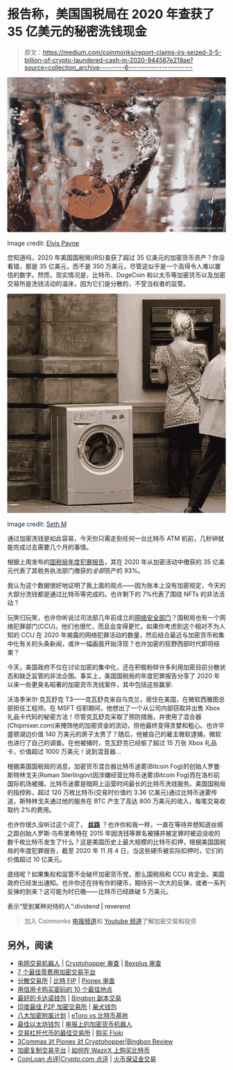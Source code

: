 # 报告称，美国国税局在 2020 年查获了 35 亿美元的秘密洗钱现金

> 原文：<https://medium.com/coinmonks/report-claims-irs-seized-3-5-billion-of-crypto-laundered-cash-in-2020-944567e219ae?source=collection_archive---------6----------------------->

![](img/c3f7c17a98060cfd664eaf0526b5aacc.png)

Image credit: [Elvis Payne](https://www.flickr.com/photos/24141278@N00/2189055523)

您知道吗，2020 年美国国税局(IRS)查获了超过 35 亿美元的加密货币资产？你没看错，那是 35 亿美元，而不是 350 万美元，尽管这似乎是一个高得令人难以置信的数字。然而，现实情况是，比特币、DogeCoin 和以太币等加密货币以及加密交易所是洗钱活动的温床，因为它们是分散的，不受当权者的监管。

![](img/5fd4d74286892291b3778ae301604050.png)

Image credit: [Seth M](https://www.flickr.com/photos/14057878@N00/2672367566)

通过加密洗钱是如此容易，今天你只需走到任何一台比特币 ATM 机前，几秒钟就能完成过去需要几个月的事情。

根据上周发布的[国税局年度犯罪报告](https://www.irs.gov/pub/irs-pdf/p3583.pdf)，其在 2020 年从加密活动中缴获的 35 亿美元代表了其税务执法部门缴获的*全部*资产的 93%。

我认为这个数据很好地证明了我上面的观点——因为账本上没有加密规定，今天的大部分洗钱都是通过比特币等完成的。也许剩下的 7%代表了围绕 NFTs 的非法活动？

玩笑归玩笑，也许你听说过司法部几年前成立的[网络安全部门](https://www.justice.gov/criminal-ccips/cybersecurity-unit)？国税局也有一个网络犯罪部门(CCU)。他们也很忙，而且会变得更忙。如果你考虑到这个相对不为人知的 CCU 在 2020 年揭露的网络犯罪活动的数量，然后结合最近与加密货币和集中化有关的头条新闻，或许一幅画面开始浮现？也许加密的狂野西部时代即将结束？

今天，美国政府不仅在讨论加密的集中化，还在积极粉碎许多利用加密目前分散状态和缺乏监管的非法企图。事实上，美国国税局的年度犯罪报告分享了 2020 年以来一些更臭名昭著的加密货币洗钱案件，其中包括这些赢家:

沃洛季米尔·克瓦舒克 T3——克瓦舒克来自乌克兰，居住在美国，在微软西雅图总部担任工程师。在 MSFT 任职期间，他想出了一个从公司内部窃取并出售 Xbox 礼品卡代码的秘密方法！尽管克瓦舒克采取了预防措施，并使用了混合器(Chipmixer.com)来掩饰他的加密资金的流动，但他最终变得贪婪和粗心。也许华盛顿湖边价值 140 万美元的房子太贵了？随后，他被自己的雇主微软逮捕，微软也进行了自己的调查。在他被捕时，克瓦舒克已经偷了超过 15 万张 Xbox 礼品卡，价值超过 1000 万美元！说到混音器…

根据美国国税局的消息，加密货币混合器比特币迷雾(Bitcoin Fog)的创始人罗曼·斯特林戈夫(Roman Sterlingov)因涉嫌经营比特币迷雾(Bitcoin Fog)而在洛杉矶国际机场被捕，比特币迷雾是暗网上运营时间最长的比特币洗钱服务。美国国税局的指控称，超过 120 万枚比特币(交易时价值约 3.36 亿美元)通过比特币迷雾传送，斯特林戈夫通过他的服务在 BTC 产生了高达 800 万美元的收入，每笔交易收取约 2%的费用。

也许你很久没听过这个词了， [**丝路**](https://www.irs.gov/pub/irs-pdf/p3583.pdf) ？也许你和我一样，一直在等待并想知道丝绸之路创始人罗斯·乌布里希特在 2015 年因洗钱等罪名被捕并被定罪时被迫没收的数千枚比特币发生了什么？这是美国历史上最大规模的比特币扣押，根据美国国税局的年度犯罪报告，截至 2020 年 11 月 4 日，当这些硬币被实际扣押时，它们的价值超过 10 亿美元。

底线呢？如果集权和监管不会破坏加密货币党，那么国税局和 CCU 肯定会。美国政府已经发出通知。也许你还在持有你的硬币，期待另一次大的反弹，或者一系列反弹的到来？这可能为时已晚——比特币已经跌破 5 万美元。

表示“受到某种对待的人”:dividend | reverend

> 加入 Coinmonks [电报频道](https://t.me/coincodecap)和 [Youtube 频道](https://www.youtube.com/c/coinmonks/videos)了解加密交易和投资

## 另外，阅读

*   [电网交易机器人](https://blog.coincodecap.com/grid-trading) | [Cryptohopper 审查](/coinmonks/cryptohopper-review-a388ff5bae88) | [Bexplus 审查](https://blog.coincodecap.com/bexplus-review)
*   [7 个最佳零费用加密交易平台](https://blog.coincodecap.com/zero-fee-crypto-exchanges)
*   [分散交易所](https://blog.coincodecap.com/what-are-decentralized-exchanges) | [比特 FIP](https://blog.coincodecap.com/bitbns-fip) | [Pionex 审查](https://blog.coincodecap.com/pionex-review-exchange-with-crypto-trading-bot)
*   [用信用卡购买密码的 10 个最佳地点](https://blog.coincodecap.com/buy-crypto-with-credit-card)
*   [最好的卡达诺钱包](https://blog.coincodecap.com/best-cardano-wallets) | [Bingbon 副本交易](https://blog.coincodecap.com/bingbon-copy-trading)
*   [印度最佳 P2P 加密交易所](https://blog.coincodecap.com/p2p-crypto-exchanges-in-india) | [柴犬钱包](https://blog.coincodecap.com/baby-shiba-inu-wallets)
*   [八大加密附属计划](https://blog.coincodecap.com/crypto-affiliate-programs) | [eToro vs 比特币基地](https://blog.coincodecap.com/etoro-vs-coinbase)
*   [最佳以太坊钱包](https://blog.coincodecap.com/best-ethereum-wallets) | [电报上的加密货币机器人](https://blog.coincodecap.com/telegram-crypto-bots)
*   [交易杠杆代币的最佳交易所](https://blog.coincodecap.com/leveraged-token-exchanges) | [购买 Floki](https://blog.coincodecap.com/buy-floki-inu-token)
*   [3Commas 对 Pionex 对 Cryptohopper](https://blog.coincodecap.com/3commas-vs-pionex-vs-cryptohopper)|[Bingbon Review](https://blog.coincodecap.com/bingbon-review)
*   [加密复制交易平台](/coinmonks/top-10-crypto-copy-trading-platforms-for-beginners-d0c37c7d698c) | [如何在 WazirX 上购买比特币](/coinmonks/buy-bitcoin-on-wazirx-2d12b7989af1)
*   [CoinLoan 点评](https://blog.coincodecap.com/coinloan-review)|[Crypto.com 点评](/coinmonks/crypto-com-review-f143dca1f74c) | [火币保证金交易](/coinmonks/huobi-margin-trading-b3b06cdc1519)